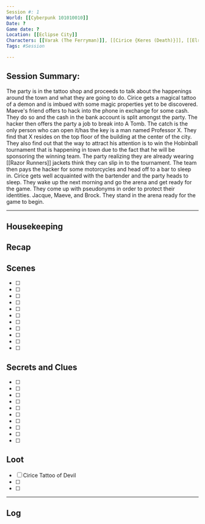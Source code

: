 ```yaml
--- 
Session #: 1
World: [[Cyberpunk 101010010]]
Date: ? 
Game date: ?
Location: [[Eclipse City]]
Characters: [[Varak (The Ferryman)]], [[Cirice {Keres (Death)}]], [[Elre 'Patch' Perberos]]
Tags: #Session 

--- 
```


## Session Summary: 

The party is in the tattoo shop and proceeds to talk about the happenings around the town and what they are going to do. Cirice gets a magical tattoo of a demon and is imbued with some magic properties yet to be discovered. Maeve's friend offers to hack into the phone in exchange for some cash. They do so and the cash in the bank account is split amongst the party. The hacker then offers the party a job to break into A Tomb. The catch is the only person who can open it/has the key is a man named Professor X. They find that X resides on the top floor of the building at the center of the city. They also find out that the way to attract his attention is to win the Hobinball tournament that is happening in town due to the fact that he will be sponsoring the winning team. The party realizing they are already wearing [[Razor Runners]] jackets think they can slip in to the tournament. The team then pays the hacker for some motorcycles and head off to a bar to sleep in. Cirice gets well acquainted with the bartender and the party heads to sleep. They wake up the next morning and go the arena and get ready for the game. They come up with pseudonyms in order to protect their identities. Jacque, Maeve, and Brock. They stand in the arena ready for the game to begin.  

--- 

## Housekeeping 



## Recap 


## Scenes 

- [ ] 
- [ ]  
- [ ]  
- [ ]  
- [ ]  
- [ ]  
- [ ]  
- [ ]  
- [ ]  
- [ ]  
- [ ]  

  
## Secrets and Clues 

- [ ] 
- [ ] 
- [ ] 
- [ ] 
- [ ] 
- [ ] 
- [ ] 
- [ ] 
- [ ] 
- [ ] 

## Loot 

- [ ] Cirice Tattoo of Devil
- [ ] 
- [ ] 

--- 

## Log